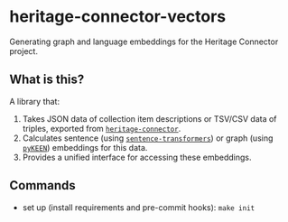 heritage-connector-vectors
==============================

Generating graph and language embeddings for the Heritage Connector project.

## What is this?

A library that:
1. Takes JSON data of collection item descriptions or TSV/CSV data of triples, exported from [`heritage-connector`](https://github.com/TheScienceMuseum/heritage-connector).
2. Calculates sentence (using [`sentence-transformers`](https://github.com/UKPLab/sentence-transformers)) or graph (using [`pyKEEN`](https://github.com/pykeen/pykeen)) embeddings for this data.
3. Provides a unified interface for accessing these embeddings.

## Commands

* set up (install requirements and pre-commit hooks): `make init`
